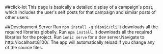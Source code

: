 ##click-lot
This page is basically a detailed display of a campaign's post, which includes the user's self posts for that campaign and similar posts of other users.


##Development Server
Run `npm install -g @ionic/cli`.It downloads all the required libraries globally.
Run `npm install`. It downloads all the required libraries for the project.
Run `ionic serve` for a dev server.Navigate to http://localhost:8100/. The app will automatically reload if you change any of the source files.